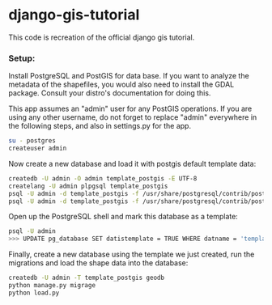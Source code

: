 # django-gis-tutorial
This code is recreation of the official django gis tutorial.

### Setup:
Install PostgreSQL and PostGIS for data base. If you want to analyze the metadata of the shapefiles, you would also need to install the GDAL package. Consult your distro's documentation for doing this.

This app assumes an "admin" user for any PostGIS operations. If you are using any other username, do not forget to replace "admin" everywhere in the following steps, and also in settings.py for the app. 
```bash
su - postgres
createuser admin
```

Now create a new database and load it with postgis default template data:
```bash
createdb -U admin -O admin template_postgis -E UTF-8
createlang -U admin plpgsql template_postgis
psql -U admin -d template_postgis -f /usr/share/postgresql/contrib/postgis-2.1/postgis.sql
psql -U admin -d template_postgis -f /usr/share/postgresql/contrib/postgis-2.1/spatial_ref_sys.sql
```

Open up the PostgreSQL shell and mark this database as a template:
```bash
psql -U admin
>>> UPDATE pg_database SET datistemplate = TRUE WHERE datname = 'template_postgis';
```

Finally, create a new database using the template we just created, run the migrations and load the shape data into the database:
```bash
createdb -U admin -T template_postgis geodb
python manage.py migrage
python load.py
```
